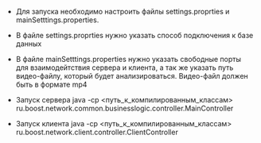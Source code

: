 - Для запуска необходимо настроить файлы settings.proprties и mainSetttings.properties. 
- В файле settings.proprties нужно указать способ подключения к базе данных
- В файле mainSetttings.properties нужно указать свободные порты для взаимодейтствия сервера и клиента, а так же указать путь видео-файлу, который будет анализироваться. Видео-файл должен быть в формате mp4

- Запуск сервера java -cp <путь_к_компилированным_классам> ru.boost.network.common.businesslogic.controller.MainController
- Запуск клиента java -cp <путь_к_компилированным_классам> ru.boost.network.client.controller.ClientController

